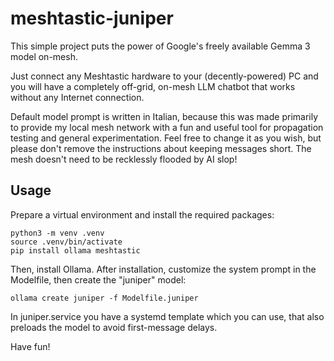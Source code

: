 # meshtastic-juniper

This simple project puts the power of Google's freely available Gemma 3 model on-mesh.

Just connect any Meshtastic hardware to your (decently-powered) PC and you will have a completely off-grid, on-mesh LLM chatbot that works without any Internet connection.

Default model prompt is written in Italian, because this was made primarily to provide my local mesh network with a fun and useful tool for propagation testing and general experimentation. Feel free to change it as you wish, but please don't remove the instructions about keeping messages short. The mesh doesn't need to be recklessly flooded by AI slop!

## Usage

Prepare a virtual environment and install the required packages:
```
python3 -m venv .venv
source .venv/bin/activate
pip install ollama meshtastic
```

Then, install Ollama. After installation, customize the system prompt in the Modelfile, then create the "juniper" model:
```
ollama create juniper -f Modelfile.juniper
```

In juniper.service you have a systemd template which you can use, that also preloads the model to avoid first-message delays.

Have fun!

